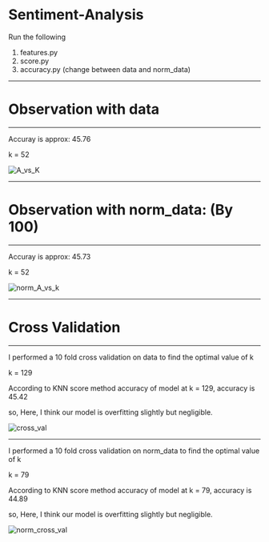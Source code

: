 # Sentiment-Analysis

Run the following

1. features.py
2. score.py
3. accuracy.py (change between data and norm_data)

---------------------------------------------------------------------------------------------------------

# Observation with data

---------------------------------------------------------------------------------------------------------

Accuray is approx: 45.76

k = 52

![A_vs_K](https://user-images.githubusercontent.com/17769945/54927912-183ea680-4f39-11e9-96d9-8fd45c391138.png)

---------------------------------------------------------------------------------------------------------

# Observation with norm_data: (By 100)

---------------------------------------------------------------------------------------------------------

Accuray is approx: 45.73

k = 52

![norm_A_vs_k](https://user-images.githubusercontent.com/17769945/54929699-001c5680-4f3c-11e9-9185-c92a117ba351.png)

---------------------------------------------------------------------------------------------------------

# Cross Validation

---------------------------------------------------------------------------------------------------------

I performed a 10 fold cross validation on data to find the optimal value of k

k = 129

According to KNN score method accuracy of model at k = 129, accuracy is 45.42

so, Here, I think our model is overfitting slightly but negligible.

![cross_val](https://user-images.githubusercontent.com/17769945/54929556-c3e8f600-4f3b-11e9-9496-93775e1ca8d2.png)

---------------------------------------------------------------------------------------------------------

I performed a 10 fold cross validation on norm_data to find the optimal value of k

k = 79

According to KNN score method accuracy of model at k = 79, accuracy is 44.89

so, Here, I think our model is overfitting slightly but negligible.

![norm_cross_val](https://user-images.githubusercontent.com/17769945/54930852-0ca1ae80-4f3e-11e9-915a-fbf58b31e4d7.png)

